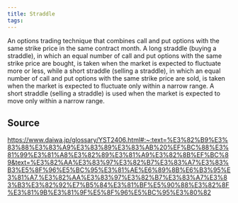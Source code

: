 ```yaml
---
title: Straddle
tags: 
---
```


An options trading technique that combines call and put options with the same strike price in the same contract month. A long straddle (buying a straddle), in which an equal number of call and put options with the same strike price are bought, is taken when the market is expected to fluctuate more or less, while a short straddle (selling a straddle), in which an equal number of call and put options with the same strike price are sold, is taken when the market is expected to fluctuate only within a narrow range. A short straddle (selling a straddle) is used when the market is expected to move only within a narrow range.

## Source
https://www.daiwa.jp/glossary/YST2406.html#:~:text=%E3%82%B9%E3%83%88%E3%83%A9%E3%83%89%E3%83%AB%20%EF%BC%88%E3%81%99%E3%81%A8%E3%82%89%E3%81%A9%E3%82%8B%EF%BC%89&text=%E3%82%AA%E3%83%97%E3%82%B7%E3%83%A7%E3%83%B3%E5%8F%96%E5%BC%95%E3%81%AE%E6%89%8B%E6%B3%95%E3%81%A7,%E3%82%AA%E3%83%97%E3%82%B7%E3%83%A7%E3%83%B3%E3%82%92%E7%B5%84%E3%81%BF%E5%90%88%E3%82%8F%E3%81%9B%E3%81%9F%E5%8F%96%E5%BC%95%E3%80%82